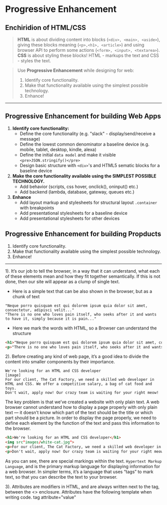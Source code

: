 # Progressive Enhancement

## Enchiridion of HTML/CSS

> **HTML** is about dividing content into blocks (`<div>, <main>, <aside>`), giving these blocks meaning (`<p>,<h1>, <article>`) and using browser API to perform some actions (`<form>, <input>, <textarea>`). 
> **CSS** is about styling these blocks! HTML - markups the text and CSS - styles the text.

> Use **Progressive Enhancement** while designing for web: 
>1) Identify core functionality. 
>2) Make that functionality available using the simplest possible technology. 
>3) Enhance! 

---
## Progressive Enhancement for building Web Apps

1. **Identify core functionality:**
   - Define the core functionality (e.g. "slack" - display/send/receive a message)
   - Define the lowest common denominator a baseline device (e.g. mobile, tablet, desktop, kindle, alexa)
   - Define the initial `data model` and make it visible `<pre>JSON.stringify()</pre>`
   - Design basic structure with `<div>`'s and HTML5 sematic blocks for a baseline device
2. **Make the core functionality available using the SIMPLEST POSSIBLE TECHNOLOGY.**
   - Add behavior (scripts, css hover, onclick(), oninput() etc.)
   - Add backend (lambda, database, gateway, queues etc.)
3. **Enhance**
   - Add layout markup and stylesheets for structural layout `.container` with breakpoints
   - Add presentational stylesheets for a baseline device
   - Add presentational stylesheets for other devices

## Progressive Enhancement for building Propducts

1. Identify core functionality.
2. Make that functionality available using the simplest possible technology.
3. Enhance!

---

1). It’s our job to tell the browser, in a way that it can understand, what each of these elements mean and how they fit together semantically. If this is not done, then our site will appear as a clump of single text.

   - Here is a simple text that can be also shown in the browser, but as a chunk of text

```
"Neque porro quisquam est qui dolorem ipsum quia dolor sit amet, consectetur, adipisci velit..."
"There is no one who loves pain itself, who seeks after it and wants to have it, simply because it is pain..."
```

   - Here we mark the words with HTML, so a Browser can understand the structure

```html
<h1>"Neque porro quisquam est qui dolorem ipsum quia dolor sit amet, consectetur, adipisci velit..."</h1>
<p>"There is no one who loves pain itself, who seeks after it and wants to have it, simply because it is pain..."</p>
```

2). Before creating any kind of web page, it’s a good idea to divide the content into smaller components by their importance.

```
We're looking for an HTML and CSS developer
[image]
For our client, The Cat Factory, we need a skilled web developer in HTML and CSS. We offer a competitive salary, a bag of cat food and toys.
Don't wait, apply now! Our crazy team is waiting for your right meow!
```

The key problem is that we’ve created a website with only plain text. A web browser cannot understand how to display a page properly with only plain text — it doesn’t know which part of the text should be the title or which part should be a picture. In order to display the page properly, we need to define each element by the function of the text and pass this information to the browser.

```html
<h1>We're looking for an HTML and CSS developer</h1>
<img src"images/white-cat.jpg">
<p>For our client, The Cat Factory, we need a skilled web developer in HTML and CSS. We offer a competitive salary, a bag of cat food and toys.</p>
<p>Don't wait, apply now! Our crazy team is waiting for your right meow!</p>
```
As you can see, there are special markings within the text. `Hypertext Markup Language`, and is the primary markup language for displaying information for a web browser. In simpler terms, it’s a language that uses “tags” to mark text, so that you can describe the text to your browser.

3). Attributes are modifiers in HTML, and are always written next to the tag, between the <> enclosure. Attributes have the following template when writing code. tag attribute="value"
